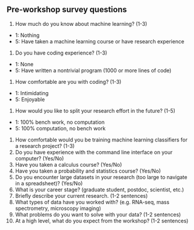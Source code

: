 ## Pre-workshop survey questions

1. How much do you know about machine learning? (1-3)
  - 1: Nothing
  - 5: Have taken a machine learning course or have research experience
1. Do you have coding experience? (1-3)
  - 1: None
  - 5: Have written a nontrivial program (1000 or more lines of code)
1. How comfortable are you with coding? (1-3)
  - 1: Intimidating
  - 5: Enjoyable
1. How would you like to split your research effort in the future? (1-5)
  - 1: 100% bench work, no computation
  - 5: 100% computation, no bench work
1. How comfortable would you be training machine learning classifiers for a research project? (1-3)
1. Do you have experience with the command line interface on your computer? (Yes/No)
1. Have you taken a calculus course? (Yes/No)
1. Have you taken a probability and statistics course? (Yes/No)
1. Do you encounter large datasets in your research (too large to navigate in a spreadsheet)? (Yes/No)
1. What is your career stage? (graduate student, postdoc, scientist, etc.)
1. Briefly describe your current research. (1-2 sentences)
1. What types of data have you worked with? (e.g. RNA-seq, mass spectrometry, microscopy imaging)
1. What problems do you want to solve with your data? (1-2 sentences)
1. At a high level, what do you expect from the workshop? (1-2 sentences)
